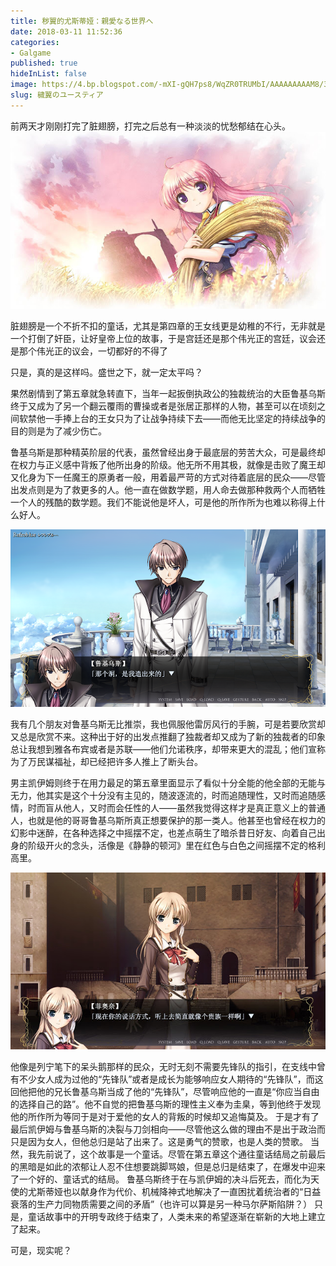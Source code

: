 ```yaml
---
title: 秽翼的尤斯蒂娅：親愛なる世界へ
date: 2018-03-11 11:52:36
categories:
- Galgame
published: true
hideInList: false
image: https://4.bp.blogspot.com/-mXI-gQH7ps8/WqZR0TRUMbI/AAAAAAAAAM8/30e_eKQ-fFYMLqPSrinQEGiXts8RRjB0wCLcBGAs/s640/%25E6%25A2%25A6%25E9%2587%258C%25E7%25A7%258D%25E7%2594%25B0.jpg
slug: 穢翼のユースティア
---
```

前两天才刚刚打完了脏翅膀，打完之后总有一种淡淡的忧愁郁结在心头。
![](https://raw.githubusercontent.com/yuukoamamiya/pic/master/20190508115405.png)


脏翅膀是一个不折不扣的童话，尤其是第四章的王女线更是幼稚的不行，无非就是一个打倒了奸臣，让好皇帝上位的故事，于是宫廷还是那个伟光正的宫廷，议会还是那个伟光正的议会，一切都好的不得了

只是，真的是这样吗。盛世之下，就一定太平吗？

果然剧情到了第五章就急转直下，当年一起扳倒执政公的独裁统治的大臣鲁基乌斯终于又成为了另一个翻云覆雨的曹操或者是张居正那样的人物，甚至可以在顷刻之间软禁他一手捧上台的王女只为了让战争持续下去——而他无比坚定的持续战争的目的则是为了减少伤亡。

鲁基乌斯是那种精英阶层的代表，虽然曾经出身于最底层的劳苦大众，可是最终却在权力与正义感中背叛了他所出身的阶级。他无所不用其极，就像是击败了魔王却又化身为下一任魔王的原勇者一般，用着最严苛的方式对待着底层的民众——尽管出发点则是为了救更多的人。他一直在做数学题，用人命去做那种救两个人而牺牲一个人的残酷的数学题。我们不能说他是坏人，可是他的所作所为也难以称得上什么好人。

![](https://raw.githubusercontent.com/yuukoamamiya/pic/master/20190508115420.png)

我有几个朋友对鲁基乌斯无比推崇，我也佩服他雷厉风行的手腕，可是若要欣赏却又总是欣赏不来。这种出于好的出发点推翻了独裁者却又成为了新的独裁者的印象总让我想到雅各布宾或者是苏联——他们允诺秩序，却带来更大的混乱；他们宣称为了万民谋福祉，却已经把许多人推上了断头台。


男主凯伊姆则终于在用力最足的第五章里面显示了看似十分全能的他全部的无能与无力，他其实是这个十分没有主见的，随波逐流的，时而追随理性，又时而追随感情，时而盲从他人，又时而会任性的人——虽然我觉得这样才是真正意义上的普通人，也就是他的哥哥鲁基乌斯所真正想要保护的那一类人。他甚至也曾经在权力的幻影中迷醉，在各种选择之中摇摆不定，也差点萌生了暗杀昔日好友、向着自己出身的阶级开火的念头，活像是《静静的顿河》里在红色与白色之间摇摆不定的格利高里。

![](https://raw.githubusercontent.com/yuukoamamiya/pic/master/20190508115435.png)

他像是列宁笔下的呆头鹅那样的民众，无时无刻不需要先锋队的指引，在支线中曾有不少女人成为过他的“先锋队”或者是成长为能够响应女人期待的“先锋队”，而这回他把他的兄长鲁基乌斯当成了他的“先锋队”，尽管响应他的一直是“你应当自由的选择自己的路”。他不自觉的把鲁基乌斯的理性主义奉为圭臬，等到他终于发现他的所作所为等同于是对于爱他的女人的背叛的时候却又追悔莫及。
于是才有了最后凯伊姆与鲁基乌斯的决裂与刀剑相向——尽管他这么做的理由不是出于政治而只是因为女人，但他总归是站了出来了。这是勇气的赞歌，也是人类的赞歌。
当然，我先前说了，这个故事是一个童话。尽管在第五章这个通往童话结局之前最后的黑暗是如此的浓郁让人忍不住想要跳脚骂娘，但是总归是结束了，在爆发中迎来了一个好的、童话式的结局。
鲁基乌斯终于在与凯伊姆的决斗后死去，而化为天使的尤斯蒂娅也以献身作为代价、机械降神式地解决了一直困扰着统治者的“日益衰落的生产力同物质需要之间的矛盾”（也许可以算是另一种马尔萨斯陷阱？）
只是，童话故事中的开明专政终于结束了，人类未来的希望逐渐在崭新的大地上建立了起来。

可是，现实呢？
